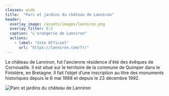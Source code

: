 ```yaml
---
classes: wide
title:  "Parc et jardins du château de Lanniron"
header:
  overlay_image: /assets/images/lanniron.png
  overlay_filter: 0.5
  caption: "L'orangerie de Lanniron"
  actions:
    - label: "Site Officiel"
      url: "https://lanniron.com/fr/"
---
```


Le château de Lanniron, fut l'ancienne résidence d'été des évêques de Cornouaille. 
Il est situé sur le territoire de la commune de Quimper dans le Finistère, en Bretagne. 
Il fait l’objet d’une inscription au titre des monuments historiques depuis le 6 mai 1988 et depuis le 23 décembre 1992.

![Parc et jardins du château de Lanniron](/plan-paysage-quimper/assets/images/lanniron.png)
